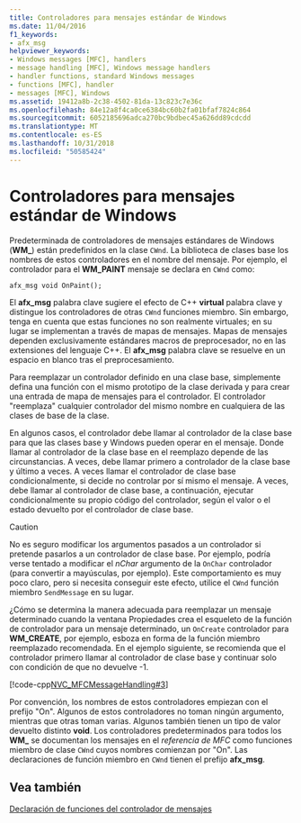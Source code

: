 ```yaml
---
title: Controladores para mensajes estándar de Windows
ms.date: 11/04/2016
f1_keywords:
- afx_msg
helpviewer_keywords:
- Windows messages [MFC], handlers
- message handling [MFC], Windows message handlers
- handler functions, standard Windows messages
- functions [MFC], handler
- messages [MFC], Windows
ms.assetid: 19412a8b-2c38-4502-81da-13c823c7e36c
ms.openlocfilehash: 84e12a8f4ca0ce6384bc60b2fa01bfaf7824c864
ms.sourcegitcommit: 6052185696adca270bc9bdbec45a626dd89cdcdd
ms.translationtype: MT
ms.contentlocale: es-ES
ms.lasthandoff: 10/31/2018
ms.locfileid: "50585424"
---
```

# <a name="handlers-for-standard-windows-messages"></a>Controladores para mensajes estándar de Windows

Predeterminada de controladores de mensajes estándares de Windows (**WM_**) están predefinidos en la clase `CWnd`. La biblioteca de clases base los nombres de estos controladores en el nombre del mensaje. Por ejemplo, el controlador para el **WM_PAINT** mensaje se declara en `CWnd` como:

`afx_msg void OnPaint();`

El **afx_msg** palabra clave sugiere el efecto de C++ **virtual** palabra clave y distingue los controladores de otras `CWnd` funciones miembro. Sin embargo, tenga en cuenta que estas funciones no son realmente virtuales; en su lugar se implementan a través de mapas de mensajes. Mapas de mensajes dependen exclusivamente estándares macros de preprocesador, no en las extensiones del lenguaje C++. El **afx_msg** palabra clave se resuelve en un espacio en blanco tras el preprocesamiento.

Para reemplazar un controlador definido en una clase base, simplemente defina una función con el mismo prototipo de la clase derivada y para crear una entrada de mapa de mensajes para el controlador. El controlador "reemplaza" cualquier controlador del mismo nombre en cualquiera de las clases de base de la clase.

En algunos casos, el controlador debe llamar al controlador de la clase base para que las clases base y Windows pueden operar en el mensaje. Donde llamar al controlador de la clase base en el reemplazo depende de las circunstancias. A veces, debe llamar primero a controlador de la clase base y último a veces. A veces llamar el controlador de clase base condicionalmente, si decide no controlar por sí mismo el mensaje. A veces, debe llamar al controlador de clase base, a continuación, ejecutar condicionalmente su propio código del controlador, según el valor o el estado devuelto por el controlador de clase base.

> [!CAUTION]
>  No es seguro modificar los argumentos pasados a un controlador si pretende pasarlos a un controlador de clase base. Por ejemplo, podría verse tentado a modificar el *nChar* argumento de la `OnChar` controlador (para convertir a mayúsculas, por ejemplo). Este comportamiento es muy poco claro, pero si necesita conseguir este efecto, utilice el `CWnd` función miembro `SendMessage` en su lugar.

¿Cómo se determina la manera adecuada para reemplazar un mensaje determinado cuando la ventana Propiedades crea el esqueleto de la función de controlador para un mensaje determinado, un `OnCreate` controlador para **WM_CREATE**, por ejemplo, esboza en forma de la función miembro reemplazado recomendada. En el ejemplo siguiente, se recomienda que el controlador primero llamar al controlador de clase base y continuar solo con condición de que no devuelve -1.

[!code-cpp[NVC_MFCMessageHandling#3](../mfc/codesnippet/cpp/handlers-for-standard-windows-messages_1.cpp)]

Por convención, los nombres de estos controladores empiezan con el prefijo "On". Algunos de estos controladores no toman ningún argumento, mientras que otras toman varias. Algunos también tienen un tipo de valor devuelto distinto **void**. Los controladores predeterminados para todos los **WM_** se documentan los mensajes en el *referencia de MFC* como funciones miembro de clase `CWnd` cuyos nombres comienzan por "On". Las declaraciones de función miembro en `CWnd` tienen el prefijo **afx_msg**.

## <a name="see-also"></a>Vea también

[Declaración de funciones del controlador de mensajes](../mfc/declaring-message-handler-functions.md)
